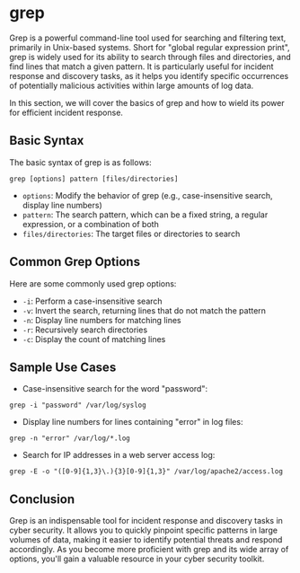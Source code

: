 # grep

Grep is a powerful command-line tool used for searching and filtering text, primarily in Unix-based systems. Short for "global regular expression print", grep is widely used for its ability to search through files and directories, and find lines that match a given pattern. It is particularly useful for incident response and discovery tasks, as it helps you identify specific occurrences of potentially malicious activities within large amounts of log data.

In this section, we will cover the basics of grep and how to wield its power for efficient incident response.

## Basic Syntax

The basic syntax of grep is as follows:

```
grep [options] pattern [files/directories]
```

- `options`: Modify the behavior of grep (e.g., case-insensitive search, display line numbers)
- `pattern`: The search pattern, which can be a fixed string, a regular expression, or a combination of both
- `files/directories`: The target files or directories to search

## Common Grep Options

Here are some commonly used grep options:

- `-i`: Perform a case-insensitive search
- `-v`: Invert the search, returning lines that do not match the pattern
- `-n`: Display line numbers for matching lines
- `-r`: Recursively search directories
- `-c`: Display the count of matching lines

## Sample Use Cases

- Case-insensitive search for the word "password":

```
grep -i "password" /var/log/syslog
```

- Display line numbers for lines containing "error" in log files:

```
grep -n "error" /var/log/*.log
```

- Search for IP addresses in a web server access log:

```
grep -E -o "([0-9]{1,3}\.){3}[0-9]{1,3}" /var/log/apache2/access.log
```

## Conclusion

Grep is an indispensable tool for incident response and discovery tasks in cyber security. It allows you to quickly pinpoint specific patterns in large volumes of data, making it easier to identify potential threats and respond accordingly. As you become more proficient with grep and its wide array of options, you'll gain a valuable resource in your cyber security toolkit.
